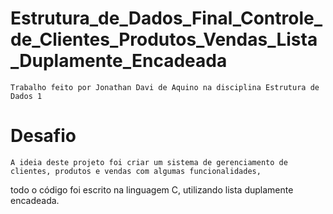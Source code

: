 # Estrutura_de_Dados_Final_Controle_de_Clientes_Produtos_Vendas_Lista_Duplamente_Encadeada
    Trabalho feito por Jonathan Davi de Aquino na disciplina Estrutura de Dados 1

# Desafio
    A ideia deste projeto foi criar um sistema de gerenciamento de clientes, produtos e vendas com algumas funcionalidades,
todo o código foi escrito na linguagem C, utilizando lista duplamente encadeada.